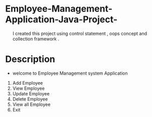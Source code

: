 # Employee-Management-Application-Java-Project-
<ul>I created this project using control statement , oops concept and collection framework .</ul>

# Description

<ul>
    <li>welcome to Employee Management system Application</li> 
</ul>
<ol>
  <li>Add Employee</li>
  <li>View Employee</li>
  <li>Update Employee</li>
  <li>Delete Employee</li>
  <li>View all Employee</li>
  <li>Exit</li>
</ol>
